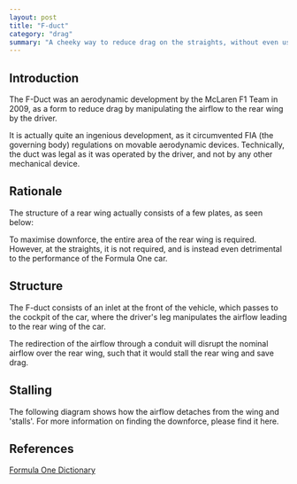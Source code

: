 ```yaml
---
layout: post
title: "F-duct"
category: "drag"
summary: "A cheeky way to reduce drag on the straights, without even using any mechanical device."
---
```


## Introduction

The F-Duct was an aerodynamic development by the McLaren F1 Team in 2009, as a form to reduce drag by manipulating the airflow to the rear wing by the driver. 

It is actually quite an ingenious development, as it circumvented FIA (the governing body) regulations on movable aerodynamic devices. Technically, the duct was legal as it was operated by the driver, and not by any other mechanical device.

## Rationale

The structure of a rear wing actually consists of a few plates, as seen below:

To maximise downforce, the entire area of the rear wing is required. However, at the straights, it is not required, and is instead even detrimental to the performance of the Formula One car. 

## Structure

The F-duct consists of an inlet at the front of the vehicle, which passes to the cockpit of the car, where the driver's leg manipulates the airflow leading to the rear wing of the car. 

The redirection of the airflow through a conduit will disrupt the nominal airflow over the rear wing, such that it would stall the rear wing and save drag.

## Stalling

The following diagram shows how the airflow detaches from the wing and 'stalls'. For more information on finding the downforce, please find it here.

## References

[Formula One Dictionary](http://www.formula1-dictionary.net/f_duct.html)